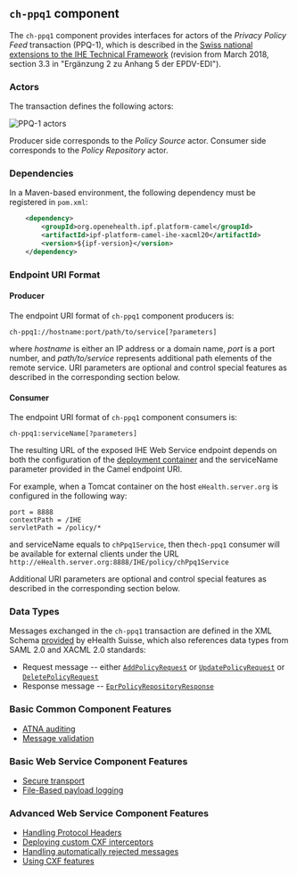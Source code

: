 ## `ch-ppq1` component

The `ch-ppq1` component provides interfaces for actors of the *Privacy Policy Feed* transaction (PPQ-1),
which is described in the 
[Swiss national extensions to the IHE Technical Framework](https://www.e-health-suisse.ch/gemeinschaften-umsetzung/umsetzung/programmierhilfen.html)
(revision from March 2018, section 3.3 in "Ergänzung 2 zu Anhang 5 der EPDV-EDI").

### Actors

The transaction defines the following actors:

![PPQ-1 actors](images/ch-ppq1.png)

Producer side corresponds to the *Policy Source* actor.
Consumer side corresponds to the *Policy Repository* actor.

### Dependencies

In a Maven-based environment, the following dependency must be registered in `pom.xml`:

```xml
    <dependency>
        <groupId>org.openehealth.ipf.platform-camel</groupId>
        <artifactId>ipf-platform-camel-ihe-xacml20</artifactId>
        <version>${ipf-version}</version>
    </dependency>
```

### Endpoint URI Format

#### Producer

The endpoint URI format of `ch-ppq1` component producers is:

```
ch-ppq1://hostname:port/path/to/service[?parameters]
```

where *hostname* is either an IP address or a domain name, *port* is a port number, and *path/to/service*
represents additional path elements of the remote service.
URI parameters are optional and control special features as described in the corresponding section below.

#### Consumer

The endpoint URI format of `ch-ppq1` component consumers is:

```
ch-ppq1:serviceName[?parameters]
```

The resulting URL of the exposed IHE Web Service endpoint depends on both the configuration of the [deployment container]
and the serviceName parameter provided in the Camel endpoint URI.

For example, when a Tomcat container on the host `eHealth.server.org` is configured in the following way:

```
port = 8888
contextPath = /IHE
servletPath = /policy/*
```

and serviceName equals to `chPpq1Service`, then the`ch-ppq1` consumer will be available for external clients under the URL
`http://eHealth.server.org:8888/IHE/policy/chPpq1Service`

Additional URI parameters are optional and control special features as described in the corresponding section below.

### Data Types

Messages exchanged in the `ch-ppq1` transaction are defined in the XML Schema 
[provided](https://www.e-health-suisse.ch/gemeinschaften-umsetzung/umsetzung/programmierhilfen.html) 
by eHealth Suisse, which also references data types from SAML 2.0 and XACML 2.0 standards:
* Request message -- either 
[`AddPolicyRequest`](../apidocs/org/openehealth/ipf/commons/ihe/xacml20/stub/ehealthswiss/AddPolicyRequest.html) or 
[`UpdatePolicyRequest`](../apidocs/org/openehealth/ipf/commons/ihe/xacml20/stub/ehealthswiss/UpdatePolicyRequest.html) or
[`DeletePolicyRequest`](../apidocs/org/openehealth/ipf/commons/ihe/xacml20/stub/ehealthswiss/DeletePolicyRequest.html)
* Response message -- [`EprPolicyRepositoryResponse`](../apidocs/org/openehealth/ipf/commons/ihe/xacml20/stub/ehealthswiss/EprPolicyRepositoryResponse.html)


### Basic Common Component Features

* [ATNA auditing]
* [Message validation]

### Basic Web Service Component Features

* [Secure transport]
* [File-Based payload logging]

### Advanced Web Service Component Features

* [Handling Protocol Headers]
* [Deploying custom CXF interceptors]
* [Handling automatically rejected messages]
* [Using CXF features]


[ATNA auditing]: ../ipf-platform-camel-ihe/atna.html
[Message validation]: ../ipf-platform-camel-ihe/messageValidation.html

[deployment container]: ../ipf-platform-camel-ihe-ws/deployment.html
[Secure Transport]: ../ipf-platform-camel-ihe-ws/secureTransport.html
[File-Based payload logging]: ../ipf-platform-camel-ihe-ws/payloadLogging.html

[Handling Protocol Headers]: ../ipf-platform-camel-ihe-ws/protocolHeaders.html
[Deploying custom CXF interceptors]: ../ipf-platform-camel-ihe-ws/customInterceptors.html
[Handling automatically rejected messages]: ../ipf-platform-camel-ihe-ws/handlingRejected.html
[Using CXF features]: ../ipf-platform-camel-ihe-ws/cxfFeatures.html




